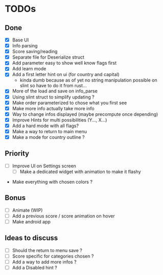 # TODOs

## Done 
- [x] Base UI
- [x] Info parsing
- [x] Score saving/reading
- [x] Separate file for Deserialize struct
- [x] Add parameter easy to show well know flags first
- [x] Add learn mode
- [x] Add a first letter hint on ui (for country and capital)
  - kinda dumb because as of yet no string manipulation possible on slint so have to do it from rust...
- [x] More of the load and save on info_parse
- [x] Using slint struct to simplify updating ?
- [x] Make order parameterized to chose what you first see
- [x] Make more info actually take more info
- [x] Way to change infos displayed (maybe precompute once depending)
- [x] Improve Hints for multi possibilities (Y..., X...)
- [x] Add a hard mode with all flags?
- [x] Make a way to return to main menu
- [x] Make a mode for country outline ?

## Priority 

- [ ] Improve UI on Settings screen
  - [ ] Make a dedicated widget with animation to make it flashy
- Make everything with chosen colors ? 

## Bonus
- [ ] Animate (WIP)
- [ ] Add a previous score / score animation on hover
- [ ] Make android app

## Ideas to discuss
- [ ] Should the return to menu save ?
- [ ] Score specific for categories chosen ?
- [ ] Add a way to add more infos ?
- [ ] Add a Disabled hint ?